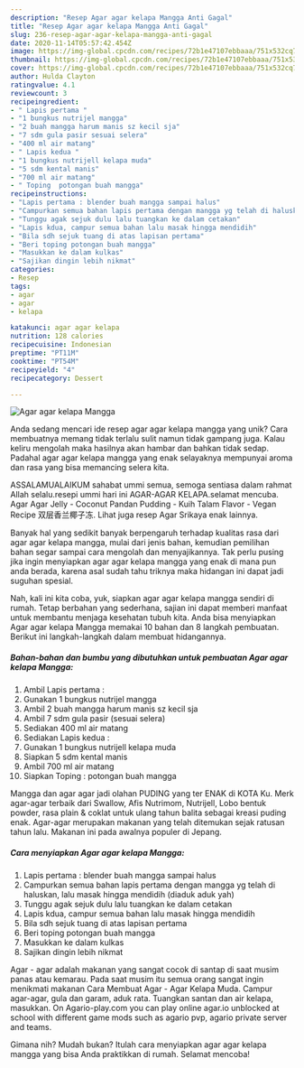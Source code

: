 ```yaml
---
description: "Resep Agar agar kelapa Mangga Anti Gagal"
title: "Resep Agar agar kelapa Mangga Anti Gagal"
slug: 236-resep-agar-agar-kelapa-mangga-anti-gagal
date: 2020-11-14T05:57:42.454Z
image: https://img-global.cpcdn.com/recipes/72b1e47107ebbaaa/751x532cq70/agar-agar-kelapa-mangga-foto-resep-utama.jpg
thumbnail: https://img-global.cpcdn.com/recipes/72b1e47107ebbaaa/751x532cq70/agar-agar-kelapa-mangga-foto-resep-utama.jpg
cover: https://img-global.cpcdn.com/recipes/72b1e47107ebbaaa/751x532cq70/agar-agar-kelapa-mangga-foto-resep-utama.jpg
author: Hulda Clayton
ratingvalue: 4.1
reviewcount: 3
recipeingredient:
- " Lapis pertama "
- "1 bungkus nutrijel mangga"
- "2 buah mangga harum manis sz kecil sja"
- "7 sdm gula pasir sesuai selera"
- "400 ml air matang"
- " Lapis kedua "
- "1 bungkus nutrijell kelapa muda"
- "5 sdm kental manis"
- "700 ml air matang"
- " Toping  potongan buah mangga"
recipeinstructions:
- "Lapis pertama : blender buah mangga sampai halus"
- "Campurkan semua bahan lapis pertama dengan mangga yg telah di haluskan, lalu masak hingga mendidih (diaduk aduk yah)"
- "Tunggu agak sejuk dulu lalu tuangkan ke dalam cetakan"
- "Lapis kdua, campur semua bahan lalu masak hingga mendidih"
- "Bila sdh sejuk tuang di atas lapisan pertama"
- "Beri toping potongan buah mangga"
- "Masukkan ke dalam kulkas"
- "Sajikan dingin lebih nikmat"
categories:
- Resep
tags:
- agar
- agar
- kelapa

katakunci: agar agar kelapa 
nutrition: 128 calories
recipecuisine: Indonesian
preptime: "PT11M"
cooktime: "PT54M"
recipeyield: "4"
recipecategory: Dessert

---
```



![Agar agar kelapa Mangga](https://img-global.cpcdn.com/recipes/72b1e47107ebbaaa/751x532cq70/agar-agar-kelapa-mangga-foto-resep-utama.jpg)

Anda sedang mencari ide resep agar agar kelapa mangga yang unik? Cara membuatnya memang tidak terlalu sulit namun tidak gampang juga. Kalau keliru mengolah maka hasilnya akan hambar dan bahkan tidak sedap. Padahal agar agar kelapa mangga yang enak selayaknya mempunyai aroma dan rasa yang bisa memancing selera kita.

ASSALAMUALAIKUM sahabat ummi semua, semoga sentiasa dalam rahmat Allah selalu.resepi ummi hari ini AGAR-AGAR KELAPA.selamat mencuba. Agar Agar Jelly - Coconut Pandan Pudding - Kuih Talam Flavor - Vegan Recipe 双层香兰椰子冻. Lihat juga resep Agar Srikaya enak lainnya.

Banyak hal yang sedikit banyak berpengaruh terhadap kualitas rasa dari agar agar kelapa mangga, mulai dari jenis bahan, kemudian pemilihan bahan segar sampai cara mengolah dan menyajikannya. Tak perlu pusing jika ingin menyiapkan agar agar kelapa mangga yang enak di mana pun anda berada, karena asal sudah tahu triknya maka hidangan ini dapat jadi suguhan spesial.


Nah, kali ini kita coba, yuk, siapkan agar agar kelapa mangga sendiri di rumah. Tetap berbahan yang sederhana, sajian ini dapat memberi manfaat untuk membantu menjaga kesehatan tubuh kita. Anda bisa menyiapkan Agar agar kelapa Mangga memakai 10 bahan dan 8 langkah pembuatan. Berikut ini langkah-langkah dalam membuat hidangannya.

<!--inarticleads1-->

##### Bahan-bahan dan bumbu yang dibutuhkan untuk pembuatan Agar agar kelapa Mangga:

1. Ambil  Lapis pertama :
1. Gunakan 1 bungkus nutrijel mangga
1. Ambil 2 buah mangga harum manis sz kecil sja
1. Ambil 7 sdm gula pasir (sesuai selera)
1. Sediakan 400 ml air matang
1. Sediakan  Lapis kedua :
1. Gunakan 1 bungkus nutrijell kelapa muda
1. Siapkan 5 sdm kental manis
1. Ambil 700 ml air matang
1. Siapkan  Toping : potongan buah mangga


Mangga dan agar agar jadi olahan PUDING yang ter ENAK di KOTA Ku. Merk agar-agar terbaik dari Swallow, Afis Nutrimom, Nutrijell, Lobo bentuk powder, rasa plain &amp; coklat untuk ulang tahun balita sebagai kreasi puding enak. Agar-agar merupakan makanan yang telah ditemukan sejak ratusan tahun lalu. Makanan ini pada awalnya populer di Jepang. 

<!--inarticleads2-->

##### Cara menyiapkan Agar agar kelapa Mangga:

1. Lapis pertama : blender buah mangga sampai halus
1. Campurkan semua bahan lapis pertama dengan mangga yg telah di haluskan, lalu masak hingga mendidih (diaduk aduk yah)
1. Tunggu agak sejuk dulu lalu tuangkan ke dalam cetakan
1. Lapis kdua, campur semua bahan lalu masak hingga mendidih
1. Bila sdh sejuk tuang di atas lapisan pertama
1. Beri toping potongan buah mangga
1. Masukkan ke dalam kulkas
1. Sajikan dingin lebih nikmat


Agar - agar adalah makanan yang sangat cocok di santap di saat musim panas atau kemarau. Pada saat musim itu semua orang sangat ingin menikmati makanan Cara Membuat Agar - Agar Kelapa Muda. Campur agar-agar, gula dan garam, aduk rata. Tuangkan santan dan air kelapa, masukkan. On Agario-play.com you can play online agar.io unblocked at school with different game mods such as agario pvp, agario private server and teams. 

Gimana nih? Mudah bukan? Itulah cara menyiapkan agar agar kelapa mangga yang bisa Anda praktikkan di rumah. Selamat mencoba!
